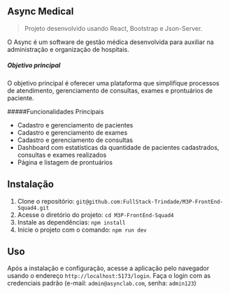 ## Async Medical

> Projeto desenvolvido usando React, Bootstrap e Json-Server.

O Async é um software de gestão médica desenvolvida para auxiliar na administração e organização de hospitais.

##### Objetivo principal

O objetivo principal é oferecer uma plataforma que simplifique processos de atendimento, gerenciamento de consultas, exames e prontuários de paciente.

#####Funcionalidades Principais

- Cadastro e gerenciamento de pacientes
- Cadastro e gerenciamento de exames
- Cadastro e gerenciamento de consultas
- Dashboard com estatísticas da quantidade de pacientes cadastrados, consultas e exames realizados
- Página e listagem de prontuários

## Instalação

1. Clone o repositório: `git@github.com:FullStack-Trindade/M3P-FrontEnd-Squad4.git`
2. Acesse o diretório do projeto: `cd M3P-FrontEnd-Squad4`
3. Instale as dependências: `npm install`
5. Inicie o projeto com o comando: `npm run dev`

## Uso

Após a instalação e configuração, acesse a aplicação pelo navegador usando o endereço `http://localhost:5173/login`. Faça o login com as credenciais padrão (e-mail: `admin@asynclab.com`, senha: `admin123`)